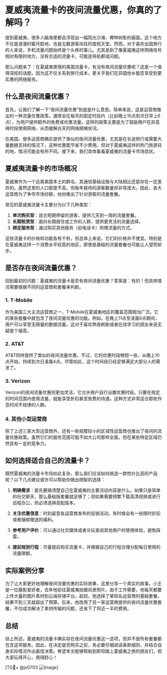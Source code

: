 # 夏威夷流量卡的夜间流量优惠，你真的了解吗？

提到夏威夷，很多人脑海里都会浮现出一幅阳光沙滩、椰林树影的画面。这个地方不仅是浪漫的蜜月胜地，也是无数游客向往的度假天堂。然而，对于喜欢出国旅行的人来说，手机流量问题始终是个头疼的事儿。尤其是到了像夏威夷这样网络信号相对有限的地方，没有合适的流量卡，可能连导航都成问题。

那么问题来了：在夏威夷使用的美国流量卡，有没有夜间流量优惠呢？这是一个值得深挖的话题，因为这不仅关系到旅行成本，更关乎我们在异国他乡能否享受到更实惠的网络服务。

## 什么是夜间流量优惠？

首先，让我们了解一下“夜间流量优惠”到底是什么意思。简单来说，这是运营商推出的一种流量优惠政策，通常会在每天的固定时段内（比如晚上10点到次日早上6点），为用户提供额外的免费或优惠流量。这样的政策主要是为了鼓励用户在非高峰时段使用网络，从而缓解白天的网络拥堵状况。

在美国，很多运营商确实提供了类似的夜间流量优惠，尤其是在长途旅行或需要大量数据支持的情况下，这种优惠能节省不少费用。但对于夏威夷这样的热门旅游目的地，情况可能会有所不同。接下来，我们具体看看夏威夷的流量卡市场现状。

## 夏威夷流量卡的市场概况

夏威夷作为一个远离美国本土的群岛，其通信基础设施与大陆相比还是存在一定差异的。虽然这里的人口密度不高，但每年接待的游客数量却非常庞大。因此，各大运营商为了争夺市场份额，纷纷推出了针对游客的流量套餐。

常见的夏威夷流量卡主要分为以下几种类型：

1. **单次购买型**：适合短期停留的游客，提供几天到一周的流量套餐。
2. **长期租赁型**：面向长期居住或工作的人群，提供更灵活的流量选择。
3. **绑定服务型**：通过购买其他服务（如电话卡）附赠流量的方式。

这些流量卡的价格和功能各有千秋，但总体上来说，它们的价格并不便宜。特别是在夏威夷这样一个消费水平较高的地区，即使是基础的流量套餐也可能让人望而却步。

## 是否存在夜间流量优惠？

回到最初的问题：夏威夷的流量卡是否有夜间流量优惠？答案是：有的！但具体情况需要根据不同的运营商和套餐来判断。

### 1. T-Mobile

作为美国三大主流运营商之一，T-Mobile在夏威夷地区的覆盖范围相当广泛。它的某些套餐中就包含了夜间流量优惠的功能。例如，在晚上11点至凌晨6点期间，用户可以享受无限量的数据流量。这对于喜欢熬夜刷剧或者在线学习的朋友来说无疑是个福音。

### 2. AT&T

AT&T同样提供了类似的夜间流量优惠。不过，它的优惠时段稍短一些，从晚上10点开始，持续到次日凌晨4点。尽管如此，这个时间段已经足够满足大部分人的需求了。

### 3. Verizon

Verizon的夜间流量优惠则更加灵活，它允许用户自行设置优惠时段。只要在规定的时间范围内使用流量，就能享受折扣甚至免费的待遇。这种方式非常适合那些作息时间不规律的人群。

### 4. 其他小型运营商

除了上述三家大型运营商外，还有一些规模较小的区域性运营商也推出了夜间的流量优惠政策。虽然它们的服务范围可能不如大公司那样全面，但在某些特定区域仍然具有一定的竞争力。

## 如何选择适合自己的流量卡？

既然夏威夷的流量卡市场如此复杂，那么我们应该如何挑选一款性价比高的产品呢？以下几点建议或许可以帮助你做出明智的选择：

1. **明确需求**：首先要搞清楚自己在夏威夷的主要活动内容是什么。如果只是简单的社交聊天，那么基础版套餐就足够了；但如果需要频繁下载高清视频或进行远程办公，则必须选择高配版本。

2. **关注优惠信息**：时刻留意各运营商发布的促销活动，有时候会有一些限时折扣或者捆绑赠送的福利。

3. **参考用户评价**：可以通过社交媒体或者论坛查阅其他用户的使用体验，避免踩雷。

4. **提前规划行程**：尽量提前购买流量卡，并根据自己的行程合理分配每日使用的流量限额。

## 实际案例分享

为了让大家更好地理解夜间流量优惠的实际效果，这里分享一个真实的故事。小王是一位摄影爱好者，去年他前往夏威夷拍摄风景照片。由于工作需要，他每天都要上传大量的图片素材到云端存储平台。起初，他选择了某知名运营商的基础套餐，结果不到三天就超出了预算。后来，他改用了另一家运营商提供的夜间流量优惠套餐，不仅成功解决了素材传输的问题，还省下了将近一半的费用。

## 总结

综上所述，夏威夷的流量卡确实存在夜间流量优惠这一选项，但并不是所有套餐都包含这项服务。因此，在决定是否购买之前，务必要仔细阅读条款细则，并结合自身实际情况作出最佳决策。希望本文能够帮助到即将踏上夏威夷之旅的朋友们，祝大家玩得开心，用得舒心！

[TG💪+ @jx0703 ![Image](https://github.com/user-attachments/assets/dbca1d08-cadb-493c-b0ec-ad6f7a83f270)]